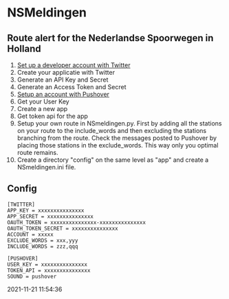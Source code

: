 # NSMeldingen

## Route alert for the Nederlandse Spoorwegen in Holland

1. [Set up a developer account with Twitter](https://developer.twitter.com/en/portal/projects-and-apps)
2. Create your applicatie with Twitter
3. Generate an API Key and Secret
4. Generate an Access Token and Secret
5. [Setup an account with Pushover](https://pushover.net)
6. Get your User Key
7. Create a new app
8. Get token api for the app
9. Setup your own route in NSmeldingen.py. First by adding all the stations on your route to the include_words and then excluding the stations branching from the route. Check the messages posted to Pushover by placing those stations in the exclude_words. This way only you optimal route remains.
10. Create a directory "config" on the same level as "app" and create a NSmeldingen.ini file.

## Config

    [TWITTER]
    APP_KEY = xxxxxxxxxxxxxxx
    APP_SECRET = xxxxxxxxxxxxxxx
    OAUTH_TOKEN = xxxxxxxxxxxxxxx-xxxxxxxxxxxxxxx
    OAUTH_TOKEN_SECRET = xxxxxxxxxxxxxxx
    ACCOUNT = xxxxx
    EXCLUDE_WORDS = xxx,yyy
    INCLUDE_WORDS = zzz,qqq

    [PUSHOVER]
    USER_KEY = xxxxxxxxxxxxxxx
    TOKEN_API = xxxxxxxxxxxxxxx
    SOUND = pushover

2021-11-21 11:54:36
